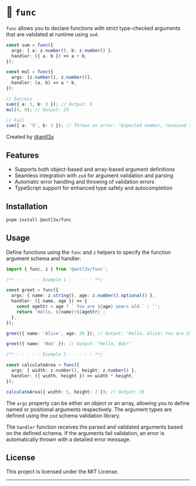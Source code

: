 # 🕺 `func`

`func` allows you to declare functions with strict type-checked arguments that are validated at runtime using `zod`.

```typescript
const sum = func({
  args: { a: z.number(), b: z.number() },
  handler: ({ a, b }) => a + b,
});

const mul = func({
  args: [z.number(), z.number()],
  handler: (a, b) => a * b,
});

// Success 
sum({ a: 5, b: 3 }); // Output: 8
mul(4, 6); // Output: 24

// Fail
sum({ a: '5', b: 3 }); // Throws an error: "Expected number, received string"
```

Created by [@antl3x](https://antl3x.co) 

## Features

- Supports both object-based and array-based argument definitions
- Seamless integration with `zod` for argument validation and parsing
- Automatic error handling and throwing of validation errors
- TypeScript support for enhanced type safety and autocompletion

## Installation

```bash
pnpm install @antl3x/func
```

## Usage

Define functions using the `func` and `z` helpers to specify the function argument schema and handler:

```typescript
import { func, z } from '@antl3x/func';

/** - - - - - Example 1 - - - - - **/

const greet = func({
  args: { name: z.string(), age: z.number().optional() },
  handler: ({ name, age }) => {
    const ageStr = age ? ` You are ${age} years old.` : '';
    return `Hello, ${name}!${ageStr}`;
  },
});

greet({ name: 'Alice', age: 25 }); // Output: "Hello, Alice! You are 25 years old."

greet({ name: 'Bob' }); // Output: "Hello, Bob!"

/** - - - - - Example 2 - - - - - **/

const calculateArea = func({
  args: { width: z.number(), height: z.number() },
  handler: ({ width, height }) => width * height,
});

calculateArea({ width: 5, height: 7 }); // Output: 35
```

The `args` property can be either an object or an array, allowing you to define named or positional arguments respectively. The argument types are defined using the `zod` schema validation library.

The `handler` function receives the parsed and validated arguments based on the defined schema. If the arguments fail validation, an error is automatically thrown with a detailed error message.


## License

This project is licensed under the MIT License.

---
